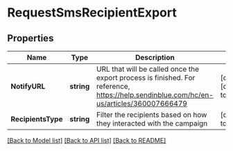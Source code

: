 # RequestSmsRecipientExport

## Properties
Name | Type | Description | Notes
------------ | ------------- | ------------- | -------------
**NotifyURL** | **string** | URL that will be called once the export process is finished. For reference, https://help.sendinblue.com/hc/en-us/articles/360007666479 | [optional] [default to null]
**RecipientsType** | **string** | Filter the recipients based on how they interacted with the campaign | [default to null]

[[Back to Model list]](../README.md#documentation-for-models) [[Back to API list]](../README.md#documentation-for-api-endpoints) [[Back to README]](../README.md)


